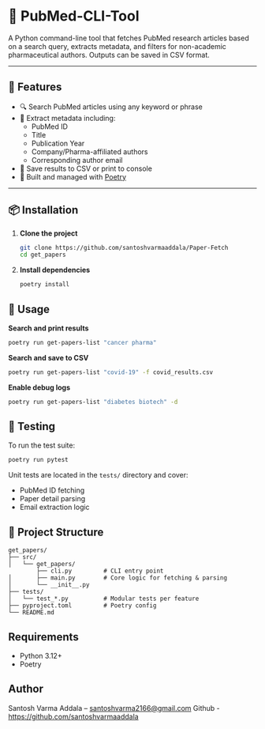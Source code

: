 # 🧪 PubMed-CLI-Tool

A Python command-line tool that fetches PubMed research articles based on a search query, extracts metadata, and filters for non-academic pharmaceutical authors. Outputs can be saved in CSV format.

---

## 🚀 Features

- 🔍 Search PubMed articles using any keyword or phrase
- 🧬 Extract metadata including:
  - PubMed ID
  - Title
  - Publication Year
  - Company/Pharma-affiliated authors
  - Corresponding author email
- 📄 Save results to CSV or print to console
- 🐍 Built and managed with [Poetry](https://python-poetry.org)

---

## 📦 Installation

1. **Clone the project**
   ```bash
   git clone https://github.com/santoshvarmaaddala/Paper-Fetch
   cd get_papers
   ```

2. **Install dependencies**
   ```bash
   poetry install
   ```

## 🔧 Usage
 **Search and print results**
  ```bash
  poetry run get-papers-list "cancer pharma"
  ```
  **Search and save to CSV**
  ```bash
  poetry run get-papers-list "covid-19" -f covid_results.csv
  ```
  **Enable debug logs**
  ```bash
  poetry run get-papers-list "diabetes biotech" -d
  ```

## 🧪 Testing
To run the test suite:

```bash
poetry run pytest
```
Unit tests are located in the ``tests/`` directory and cover:
 - PubMed ID fetching
 - Paper detail parsing
 - Email extraction logic

## 📁 Project Structure
```
get_papers/
├── src/
│   └── get_papers/
        ├── cli.py         # CLI entry point
│       ├── main.py        # Core logic for fetching & parsing
│       └── __init__.py    
├── tests/
│   └── test_*.py          # Modular tests per feature
├── pyproject.toml         # Poetry config
└── README.md
```

## Requirements
  - Python 3.12+
  - Poetry

## Author
Santosh Varma Addala – santoshvarma2166@gmail.com
Github - https://github.com/santoshvarmaaddala
